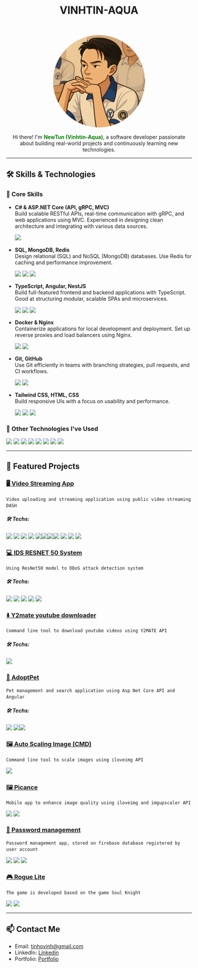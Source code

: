 <h1 align="center"> VINHTIN-AQUA </h1> <br>
<p align="center">
  <a href="https://github.com/VinhTin-AQUA">
    <img alt="GitPoint" title="GitPoint" style="border-radius: 1000px" src="images/logo.png" width="250">
  </a>
</p>

<p align="center">
  Hi there! I'm <a style="font-weight:bold; color: green;" src="https://github.com/VinhTin-AQUA">NewTun (Vinhtin-Aqua)</a>, a software developer passionate about building real-world projects and continuously learning new technologies.
</p>

---

## 🛠️ Skills & Technologies

### 🧰 Core Skills

- **C# & ASP.NET Core (API, gRPC, MVC)**   
  Build scalable RESTful APIs, real-time communication with gRPC, and web applications using MVC. Experienced in designing clean architecture and integrating with various data sources.

  <img src="https://img.shields.io/badge/.NET-AspNetCore-%233b82f6?style=for-the-badge&logo=dotnet&logoColor=%23fff&labelColor=%233b82f6&color=white" />

- **SQL, MongoDB, Redis**  
  Design relational (SQL) and NoSQL (MongoDB) databases. Use Redis for caching and performance improvement.

  <img src="https://img.shields.io/badge/SQL-%2360a5fa?style=for-the-badge" /> <img src="https://img.shields.io/badge/MongoDB-%23fff?style=for-the-badge&logo=mongodb" /> <img src="https://img.shields.io/badge/Redis-%23fff?style=for-the-badge&logo=Redis" />

- **TypeScript, Angular, NestJS**  
  Build full-featured frontend and backend applications with TypeScript. Good at structuring modular, scalable SPAs and microservices.

  <img src="https://img.shields.io/badge/TypeScript-%23fff?style=for-the-badge&logo=TypeScript" /> <img src="https://img.shields.io/badge/Angular-%230F0F11?style=for-the-badge&logo=Angular" /> <img src="https://img.shields.io/badge/NestJS-%23E0234E?style=for-the-badge&logo=nestjs" />

- **Docker & Nginx**  
  Containerize applications for local development and deployment. Set up reverse proxies and load balancers using Nginx.

  <img src="https://img.shields.io/badge/Docker-%23fff?style=for-the-badge&logo=Docker" /> <img src="https://img.shields.io/badge/Nginx-%23009639?style=for-the-badge&logo=Nginx" />

- **Git, GitHub**  
  Use Git efficiently in teams with branching strategies, pull requests, and CI workflows.

  <img src="https://img.shields.io/badge/Git-%23Fff?style=for-the-badge&logo=Git" /> <img src="https://img.shields.io/badge/Github-%23181717?style=for-the-badge&logo=Github
  " /> 

- **Tailwind CSS, HTML, CSS**  
  Build responsive UIs with a focus on usability and performance.

  <img src="https://img.shields.io/badge/TailwindCSS-%23fff?style=for-the-badge&logo=TailwindCSS" /> <img src="https://img.shields.io/badge/HTML5-%23fff?style=for-the-badge&logo=html5" />  <img src="https://img.shields.io/badge/CSS-%23663399?style=for-the-badge&logo=cSS3" /> 


### 🧪 Other Technologies I've Used

<img src="https://img.shields.io/badge/Kafka-%23231F20?style=for-the-badge&logo=apachekafka"/> <img src="https://img.shields.io/badge/Graphql-%23E10098?style=for-the-badge&logo=graphql"/> <img src="https://img.shields.io/badge/Python-%23fff?style=for-the-badge&logo=python"/> <img src="https://img.shields.io/badge/Flutter-%2302569B?style=for-the-badge&logo=flutter"/> <img src="https://img.shields.io/badge/Dart-%230175C2?style=for-the-badge&logo=Dart"/> <img src="https://img.shields.io/badge/MinIO-%23C72E49?style=for-the-badge&logo=MinIO"/> <img src="https://img.shields.io/badge/Kubernetes-326CE5?style=for-the-badge&logo=kubernetes&logoColor=white" /> <img src="https://img.shields.io/badge/gRPC-0D7DB5?style=for-the-badge&logo=grpc&logoColor=white" />
 
---

## 🚀 Featured Projects

### [🖥️ Video Streaming App](https://github.com/VinhTin-AQUA/Video-Streaming-App)

```Video uploading and streaming application using public video streaming DASH```

##### 🛠️ Techs: 

<img src="https://img.shields.io/badge/Microservices-Architecture-blue?style=for-the-badge" /> <img src="https://img.shields.io/badge/gRPC-4285F4?style=for-the-badge&logo=grpc&logoColor=white" /> <img src="https://img.shields.io/badge/ASP.NET_Core_API-512BD4?style=for-the-badge&logo=.net&logoColor=white" /> <img src="https://img.shields.io/badge/ASP.NET_Core_gRPC-512BD4?style=for-the-badge&logo=dotnet&logoColor=white" /> <img src="https://img.shields.io/badge/NestJS-E0234E?style=for-the-badge&logo=nestjs&logoColor=white" /><img src="https://img.shields.io/badge/Angular-DD0031?style=for-the-badge&logo=angular&logoColor=white" /><img src="https://img.shields.io/badge/Docker-2496ED?style=for-the-badge&logo=docker&logoColor=white" /><img src="https://img.shields.io/badge/MongoDB-47A248?style=for-the-badge&logo=mongodb&logoColor=white" /> <img src="https://img.shields.io/badge/Kubernetes-326CE5?style=for-the-badge&logo=kubernetes&logoColor=white" /> <img src="https://img.shields.io/badge/MinIO-CF2B2B?style=for-the-badge&logo=min.io&logoColor=white" /> <img src="https://img.shields.io/badge/FFmpeg-007808?style=for-the-badge&logo=ffmpeg&logoColor=white" /> 

### [💻 IDS RESNET 50 System](https://github.com/VinhTin-AQUA/IDS-RESNET-50-System)

```Using ResNet50 model to DDoS attack detection system```

##### 🛠️ Techs: 
<img src="https://img.shields.io/badge/Python-3776AB?style=for-the-badge&logo=python&logoColor=white" /> <img src="https://img.shields.io/badge/PyTorch-EE4C2C?style=for-the-badge&logo=pytorch&logoColor=white" /> <img src="https://img.shields.io/badge/NestJS-E0234E?style=for-the-badge&logo=nestjs&logoColor=white" /> <img src="https://img.shields.io/badge/Angular-DD0031?style=for-the-badge&logo=angular&logoColor=white" /> <img src="https://img.shields.io/badge/Linux-FCC624?style=for-the-badge&logo=linux&logoColor=black" />


### [⬇️ Y2mate youtube downloader](https://github.com/VinhTin-AQUA/y2mate-youtube-downloader)

```Command line tool to download youtube videos using Y2MATE API```

##### 🛠️ Techs: 

<img src="https://img.shields.io/badge/C%23-239120?style=for-the-badge&logo=c-sharp&logoColor=white" />

### [🐶 AdoptPet](https://github.com/VinhTin-AQUA/AdoptPet)

```Pet management and search application using Asp Net Core API and Angular```

##### 🛠️ Techs: 
<img src="https://img.shields.io/badge/ASP.NET_Core_API-512BD4?style=for-the-badge&logo=.net&logoColor=white" /> <img src="https://img.shields.io/badge/Angular-DD0031?style=for-the-badge&logo=angular&logoColor=white" /><img src="https://img.shields.io/badge/SQL%20Server-CC2927?style=for-the-badge&logo=microsoft-sql-server&logoColor=white" />


### [🖼️ Auto Scaling Image (CMD)](https://github.com/VinhTin-AQUA/Auto-Scaling-Image)

```Command line tool to scale images using iloveimg API```

<img src="https://img.shields.io/badge/C%23-239120?style=for-the-badge&logo=c-sharp&logoColor=white" />

### [🖼️ Picance](https://github.com/VinhTin-AQUA/picance)

```Mobile app to enhance image quality using iloveimg and imgupscaler API```

<img src="https://img.shields.io/badge/Dart-0175C2?style=for-the-badge&logo=dart&logoColor=white" /> <img src="https://img.shields.io/badge/Flutter-02569B?style=for-the-badge&logo=flutter&logoColor=white" />


### [🔑 Password management](https://github.com/VinhTin-AQUA/Password-management)

```Password management app, stored on firebase database registered by user account```

<img src="https://img.shields.io/badge/Dart-0175C2?style=for-the-badge&logo=dart&logoColor=white" /> <img src="https://img.shields.io/badge/Flutter-02569B?style=for-the-badge&logo=flutter&logoColor=white" /> <img src="https://img.shields.io/badge/Firebase-FFCA28?style=for-the-badge&logo=firebase&logoColor=black" />


### [🎮 Rogue Lite](https://github.com/VinhTin-AQUA/Rogue-Lite)

```The game is developed based on the game Soul Knight```

<img src="https://img.shields.io/badge/C++-00599C?style=for-the-badge&logo=c%2b%2b&logoColor=white" /> <img src="https://img.shields.io/badge/SDL2-000000?style=for-the-badge&logo=SDL&logoColor=white" />

---


## 📫 Contact Me

- Email: tinhovinh@gmail.com  
- LinkedIn: [Linkedin](https://www.linkedin.com/in/ho-vinh-tin/)  
- Portfolio: [Portfolio](https://newtun-code-cheat-sheet.is-a.dev/home)
